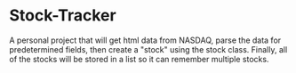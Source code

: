 # Stock-Tracker
A personal project that will get html data from NASDAQ, parse the data for predetermined fields, then create a "stock" using the stock class. Finally, all of the stocks will be stored in a list so it can remember multiple stocks.

